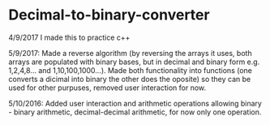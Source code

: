 # Decimal-to-binary-converter
4/9/2017 I made this to practice c++

5/9/2017: Made a reverse algorithm (by reversing the arrays it uses, both arrays are populated with binary bases, but in decimal and binary form e.g. 1,2,4,8... and 1,10,100,1000...). Made both functionality into functions (one converts a dicimal into binary the other does the oposite) so they can be used for other purpuses, removed user interaction for now.

5/10/2016: Added user interaction and arithmetic operations allowing binary - binary arithmetic, decimal-decimal arithmetic, for now only one operation.
